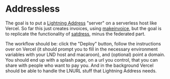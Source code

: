 # Addressless

The goal is to put a [Lightning Address](https://lightningaddress.com/) "server" on a serverless host like Vercel. So far this just creates invoices, using [makeinvoice](https://pkg.go.dev/github.com/fiatjaf/makeinvoice), but the goal is to replicate the functionality of [satdress](https://github.com/fiatjaf/satdress), minus the federated part.

The workflow should be: click the "Deploy" button, follow the instructions over on Vercel (it should prompt you to fill in the necessary environment variables with your LND host and macaroon), and (optional) point a domain. You should end up with a splash page, on a url you control, that you can share with people who want to pay you. And in the background Vercel should be able to handle the LNURL stuff that Lightning Address needs.

